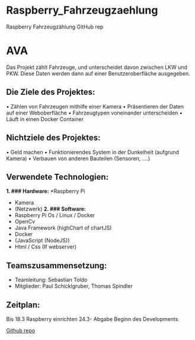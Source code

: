 # Raspberry_Fahrzeugzaehlung
Raspberry Fahrzeugzählung GitHub rep

# **AVA**

Das Projekt zählt Fahrzeuge, und unterscheidet davon zwischen LKW und PKW. Diese Daten werden dann auf einer Benutzeroberfläche ausgegeben. 
## **Die Ziele des Projektes:**
•	Zählen von Fahrzeugen mithilfe einer Kamera
•	Präsentieren der Daten auf einer Weboberfläche
•	Fahrzeugtypen voneinander unterscheiden
•	Läuft in einen Docker Container
## **Nichtziele des Projektes:**
•	Geld machen
•	Funktionierendes System in der Dunkelheit (aufgrund Kamera)
•	Verbauen von anderen Bauteilen (Sensoren, ….)
## **Verwendete Technologien:**
**1. ### Hardware:**
*Raspberry Pi
*	Kamera
*	(Netzwerk)
**2. ###	Software:** 
*	Raspberry Pi Os / Linux / Docker
*	OpenCv
*	Java Framework (highChart of chartJS)
*	Docker
*	(JavaScript (NodeJS))
*	Html / Css (If webserver)
## **Teamszusammensetzung:**
*	Teamleitung: Sebastian Toldo
* Mitglieder: Paul Schicklgruber, Thomas Spindler
## **Zeitplan:** 
Bis 18.3	Raspberry einrichten 
24.3- Abgabe	Beginn des Developments
	

[Github repo](https://github.com/MctomSpdo/Raspberry_Fahrzeugzaehlung)



